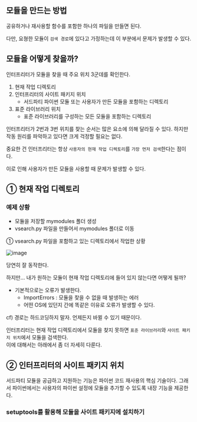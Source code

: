## 모듈을 만드는 방법

공유하거나 재사용할 함수를 포함한 하나의 파일을 만들면 된다.

다만, 요쳥한 모듈이 `검색 경로`에 있다고 가정하는데 이 부분에서 문제가 발생할 수 있다. 

## 모듈을 어떻게 찾을까? 

인터프리터가 모듈을 찾을 때 주요 위치 3군데를 확인한다. 

1. 현재 작업 디렉토리 
2. 인터프리터의 사이트 패키지 위치
    - 서드파티 파이썬 모듈 또는 사용자가 만든 모듈을 포함하는 디렉토리 
3. 표준 라이브러리 위치 
    - 표준 라이브러리를 구성하는 모든 모듈을 포함하는 디렉토리 

인터프리터가 2번과 3번 위치를 찾는 순서는 많은 요소에 의해 달라질 수 있다. 
하지만 작동 원리를 파악하고 있다면 크게 걱정할 필요는 없다. 

중요한 건 인터프리터는 항상 `사용자의 현재 작업 디렉토리`를 `가장 먼저 검색`한다는 점이다. 

이로 인해 사용자가 만든 모듈을 사용할 때 문제가 발생할 수 있다. 

## ① 현재 작업 디렉토리

### 예제 상황
- 모듈을 저장할 mymodules 폴더 생성
- vsearch.py 파일을 만들어서 mymodules 폴더로 이동

① vsearch.py 파일을 포함하고 있는 디렉토리에서 작업한 상황

![image](https://github.com/sjHong645/head-first-python/assets/64796257/18c7aa38-8399-4b4b-9564-50681cec345a)

당연히 잘 동작한다. 

하지만... 내가 원하는 모듈이 현재 작업 디렉토리에 들어 있지 않는다면 어떻게 될까? 

- 기본적으로는 오류가 발생한다.
  - ImportErrors : 모듈을 찾을 수 없을 때 발생하는 에러
  - 어떤 OS에 있던지 간에 똑같은 이유로 오류가 발생할 수 있다.

cf) 경로는 하드코딩하지 말자. 언제든지 바뀔 수 있기 때문이다.

인터프리터는 현재 작업 디렉토리에서 모듈을 찾지 못하면 `표준 라이브러리`와 `사이트 패키지 위치`에서 모듈을 검색한다.  
이에 대해서는 아래에서 좀 더 자세히 다룬다. 

## ② 인터프리터의 사이트 패키지 위치

서드파티 모듈을 공급하고 지원하는 기능은 파이썬 코드 재사용의 핵심 기술이다. 그래서 파이썬에서는 사용자의 파이썬 설정에 모듈을 추가할 수 있도록 내장 기능을 제공한다. 

### setuptools를 활용해 모듈을 사이트 패키지에 설치하기 







  
